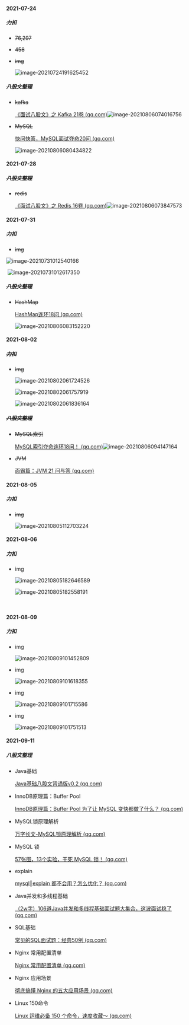 #### 2021-07-24

##### ~~力扣~~

- ~~76,297~~

- ~~458~~

- ~~img~~

  ![image-20210724191625452](https://gitee.com/xk39/typora-imgs/raw/master/imgs/image-20210724191625452.png)

##### ~~八股文整理~~

- ~~kafka~~

  [《面试八股文》之 Kafka 21卷 (qq.com)](https://mp.weixin.qq.com/s/xUG9c3FC39DJlJqeXcEDKg)<img src="https://gitee.com/xk39/typora-imgs/raw/master/imgs/image-20210806074016756.png" alt="image-20210806074016756"  />

- ~~MySQL~~

  [快问快答，MySQL面试夺命20问 (qq.com)](https://mp.weixin.qq.com/s/aiD91w3ez48o-SiOAOSK-A)
  
  ![image-20210806080434822](https://gitee.com/xk39/typora-imgs/raw/master/imgs/image-20210806080434822.png)

#### 2021-07-28

##### ~~八股文整理~~ 

- ~~redis~~

  [《面试八股文》之 Redis 16卷 (qq.com)](https://mp.weixin.qq.com/s/SbWlw7XyKNtrwi_syk1eaQ)![image-20210806073847573](https://gitee.com/xk39/typora-imgs/raw/master/imgs/image-20210806073847573.png)

#### 2021-07-31

##### ~~力扣~~

- ~~img~~

![image-20210731012540166](https://gitee.com/xk39/typora-imgs/raw/master/imgs/image-20210731012540166.png)

​       ![image-20210731012617350](https://gitee.com/xk39/typora-imgs/raw/master/imgs/image-20210731012617350.png)

##### ~~八股文整理~~

- ~~HashMap~~

  [HashMap连环18问 (qq.com)](https://mp.weixin.qq.com/s/s7NVXm8KDTcy6xWiUixcNA)
  
  ![image-20210806083152220](https://gitee.com/xk39/typora-imgs/raw/master/imgs/image-20210806083152220.png)

#### 2021-08-02

##### ~~力扣~~

- ~~img~~

  ![image-20210802061724526](https://gitee.com/xk39/typora-imgs/raw/master/imgs/image-20210802061724526.png)

  ![image-20210802061757919](https://gitee.com/xk39/typora-imgs/raw/master/imgs/image-20210802061757919.png)

  ![image-20210802061836164](https://gitee.com/xk39/typora-imgs/raw/master/imgs/image-20210802061836164.png)

##### ~~八股文整理~~

- ~~MySQL索引~~

  [MySQL索引夺命连环18问！ (qq.com)](https://mp.weixin.qq.com/s/zbLWY9n5rvQy8kJq3r-jgw)![image-20210806094147164](https://gitee.com/xk39/typora-imgs/raw/master/imgs/image-20210806094147164.png)

- ~~JVM~~

  [面霸篇：JVM 21 问与答 (qq.com)](https://mp.weixin.qq.com/s/z69rzL_LvxRh5K96-F2Y4w)

#### 2021-08-05

##### ~~力扣~~

- ~~img~~

  ![image-20210805112703224](https://gitee.com/xk39/typora-imgs/raw/master/imgs/image-20210805112703224.png)


#### 2021-08-06

##### 力扣

- img

  ![image-20210805182646589](https://gitee.com/xk39/typora-imgs/raw/master/imgs/image-20210805182646589.png)

  ![image-20210805182558191](https://gitee.com/xk39/typora-imgs/raw/master/imgs/image-20210805182558191.png)

  ​	

#### 2021-08-09

##### 力扣

- img

  ![image-20210809101452809](https://gitee.com/xk39/typora-imgs/raw/master/imgs/image-20210809101452809.png)

- img

  ![image-20210809101618355](https://gitee.com/xk39/typora-imgs/raw/master/imgs/image-20210809101618355.png)

- img

  ![image-20210809101715586](https://gitee.com/xk39/typora-imgs/raw/master/imgs/image-20210809101715586.png)

- img

  ![image-20210809101751513](https://gitee.com/xk39/typora-imgs/raw/master/imgs/image-20210809101751513.png)

#### 2021-09-11

##### 八股文整理

- Java基础

  [Java基础八股文背诵版v0.2 (qq.com)](https://mp.weixin.qq.com/s/5kTcKV8qlbRZFwgILn18Tg)

- InnoDB原理篇：Buffer Pool

  [InnoDB原理篇：Buffer Pool 为了让 MySQL 变快都做了什么？ (qq.com)](https://mp.weixin.qq.com/s/01bluP7VeG1udDyh4c-ZIA)

- MySQL锁原理解析

  [万字长文-MySQL锁原理解析 (qq.com)](https://mp.weixin.qq.com/s/lAR8os27coiWitNHBUij8w)

- MySQL 锁

  [57张图，13个实验，干死 MySQL 锁！ (qq.com)](https://mp.weixin.qq.com/s/Ts8sSz12WPt56lusPIP2KA)

- explain

  [mysql┃explain 都不会用？怎么优化？ (qq.com)](https://mp.weixin.qq.com/s/WR8ISk3Kn7A-DEaML9sJAQ)

- Java并发和多线程基础

  [（2w字）106道Java并发和多线程基础面试题大集合，这波面试稳了 (qq.com)](https://mp.weixin.qq.com/s/zHv0JCXBGPkYVoHUOjbynA)

- SQL基础

  [常见的SQL面试题：经典50例 (qq.com)](https://mp.weixin.qq.com/s/vnGJESCbcDK7QpKaReNvTg)

- Nginx 常用配置清单

  [Nginx 常用配置清单 (qq.com)](https://mp.weixin.qq.com/s/4Oa6Sn2vttGRK_mjUsaIJQ)

- Nginx 应用场景

  [彻底搞懂 Nginx 的五大应用场景 (qq.com)](https://mp.weixin.qq.com/s/-NoWQKHP842BNzU_K7YRVQ)

- Linux 150命令

  [Linux 运维必备 150 个命令，速度收藏～ (qq.com)](https://mp.weixin.qq.com/s/YSXzdnRg9-JqTdPJn8AVTA)

